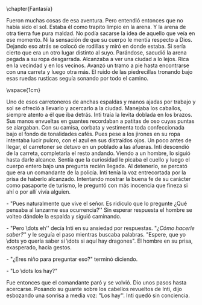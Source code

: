 \chapter{Fantasía}

Fueron muchas cosas de esa aventura. Pero entendió entonces que no había sido el sol. Estaba él como trapito limpio en la arena. Y la arena de otra tierra fue pura maldad. No podía sacarse la idea de aquello que veía en ese momento. Ni la sensación de que su cuerpo le mentía  respecto a Dios. Dejando eso atrás se colocó de rodillas y miró en donde estaba. Si sería cierto que era un otro lugar distinto al suyo. Parándose, sacudió la arena pegada a su ropa desgarrada. Alcanzaba a ver una ciudad a lo lejos. Rica en la vecindad y en los vecinos. Avanzó un tramo a pie hasta encontrarse con una carreta y luego otra más. El ruido de las piedrecillas tronando bajo esas ruedas rusticas seguía sonando por todo el camino.

\vspace{1cm}

Uno de esos carretoneros de anchas espaldas y manos ajadas por trabajo y sol se ofreció a llevarlo y acercarlo a la ciudad.  Manejaba los caballos, siempre atento a él que iba detrás. Inti traía la levita doblada en los brazos. Sus manos envueltas en guantes recordaban a patitas de oso cuyas puntas se alargaban. Con su camisa, corbata y vestimenta toda confeccionada bajo el fondo de tonalidades cafés. Pues pese a los jirones en su ropa intentaba lucir pulcro, con el azul en sus distraídos ojos. Un poco antes de llegar, el carretoner se detuvo en un poblado a las afueras. Inti descendió de la carreta, completaría el resto andando. Viendo a un hombre, lo siguió hasta darle alcance. Sentía que la curiosidad le picaba el cuello y luego el cuerpo entero bajo una pregunta recién llegada. Al detenerlo, se percató que era un comandante de la policía. Inti tenía la voz entrecortada por la prisa de haberlo alcanzado. Intentando mostrar la buena fe de su carácter como pasaporte de turismo, le preguntó con más inocencia que fineza si ahí o por allí vivía alguien.

\- "Pues naturalmente que vive el señor. Es ridículo que lo pregunte ¿Qué pensaba al lanzarme esa ocurrencia?'' Sin esperar respuesta el hombre se volteo dándole la espalda y siguió caminando.

\- "Pero \dots eh'' decía Inti en su ansiedad por respuestas. "*¿Cómo hacerle saber?*'' y le seguía el paso mientras buscaba palabras. "Espere, que yo \dots yo quería saber si \dots si aquí hay dragones". El hombre en su prisa, exasperado, hacia gestos.

\- "¿Eres niño para preguntar eso?" terminó diciendo.

\- "Lo \dots los hay?"

Fue entonces que el comandante paró y se volvió. Dio unos pasos hasta acercarse. Posando su guante sobre los cabellos revueltos de Inti, dijo esbozando una sonrisa a media voz: "Los hay''. Inti quedó sin conciencia.

